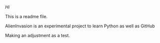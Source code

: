 *Hi*

This is a readme file.

AlienInvasion is an experimental project to learn Python as well as GitHub

Making an adjustment as a test.
